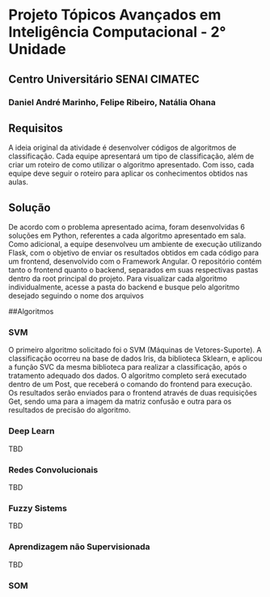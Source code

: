 # Projeto Tópicos Avançados em Inteligência Computacional - 2° Unidade
## Centro Universitário SENAI CIMATEC
### Daniel André Marinho, Felipe Ribeiro, Natália Ohana


## Requisitos

A ideia original da atividade é desenvolver códigos de algoritmos de classificação. Cada equipe apresentará um tipo de classificação, além de criar um roteiro de como utilizar o algoritmo apresentado. Com isso, cada equipe deve seguir o roteiro para aplicar os conhecimentos obtidos nas aulas.

## Solução

De acordo com o problema apresentado acima, foram desenvolvidas 6 soluções em Python, referentes a cada algoritmo apresentado em sala. Como adicional, a equipe desenvolveu um ambiente de execução utilizando Flask, com o objetivo de enviar os resultados obtidos em cada código para um frontend, desenvolvido com o Framework Angular. O repositório contém tanto o frontend quanto o backend, separados em suas respectivas pastas dentro da root principal do projeto. Para visualizar cada algoritmo individualmente, acesse a pasta do backend e busque pelo algoritmo desejado seguindo o nome dos arquivos

##Algoritmos

### SVM

O primeiro algoritmo solicitado foi o SVM (Máquinas de Vetores-Suporte). A classificação ocorreu na base de dados Iris, da biblioteca Sklearn, e aplicou a função SVC da mesma biblioteca para realizar a classificação, após o tratamento adequado dos dados. O algoritmo completo será executado dentro de um Post, que receberá o comando do frontend para execução. Os resultados serão enviados para o frontend através de duas requisições Get, sendo uma para a imagem da matriz confusão e outra para os resultados de precisão do algoritmo.

### Deep Learn

TBD

### Redes Convolucionais

TBD

### Fuzzy Sistems

TBD

### Aprendizagem não Supervisionada

TBD

### SOM

